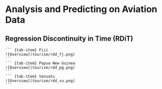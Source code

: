 # Analysis and Predicting on Aviation Data

## Regression Discontinuity in Time (RDiT)

````{tab-set}
``` {tab-item} Fiji
![Overview](tourism/rdd_fj.png)
```
``` {tab-item} Papua New Guinea
![Overview](tourism/rdd_pg.png)
```
``` {tab-item} Vanuatu
![Overview](tourism/rdd_vu.png)
```
````